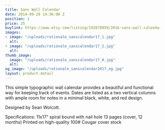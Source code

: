 ```yaml
---
title: Sans Wall Calendar
date: 2014-09-28 14:36:00 Z
position: 1
price: 25
buylink: https://www.etsy.com/listing/192878959/2016-sans-wall-calendar?ref=listing-shop-header-1
images:
- image: "/uploads/rationale_sanscalendar17_1.jpg"
  alt: 
- image: "/uploads/rationale_sanscalendar17_2.jpg"
  alt: 
thumb_image:
  image: "/uploads/rationale_sanscalendar17_0.jpg"
  alt: 
og_image: "/uploads/rationale_sanscalendar2017_og.jpg"
layout: product-detail
---
```


This simple typographic wall calendar provides a beautiful and functional way for keeping track of events. Dates are listed as a two vertical columns with ample room for notes in a minimal black, white, and red design.

Designed by Sean Wolcott.

Specifications:
11x17” spiral bound with nail hole
13 pages (cover, 12 months)
Printed on high-quality 100# Cougar cover stock
